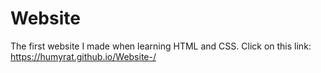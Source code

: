 # Website
The first website I made when learning HTML and CSS. 
Click on this link: https://humyrat.github.io/Website-/
